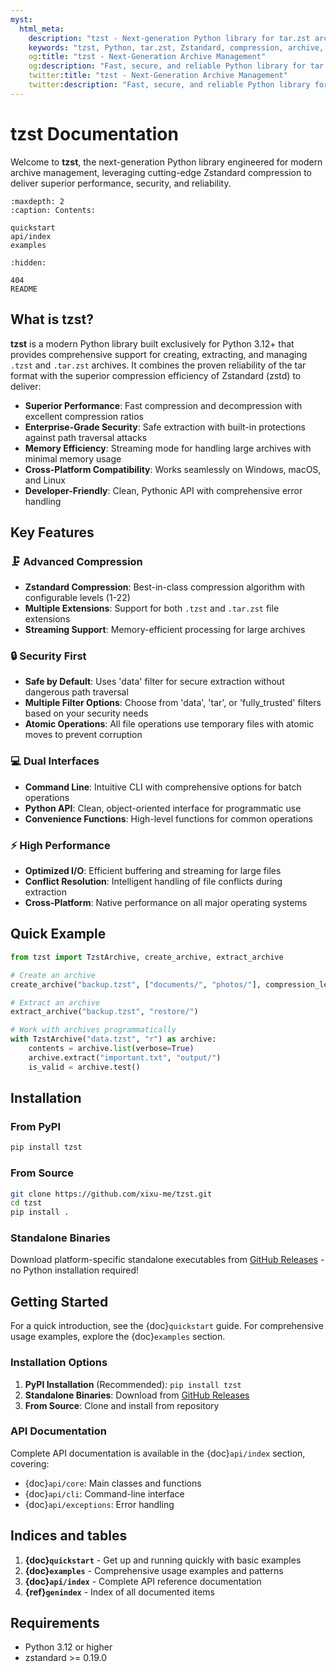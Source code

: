 ```yaml
---
myst:
  html_meta:
    description: "tzst - Next-generation Python library for tar.zst archives with Zstandard compression. Fast, secure, and reliable archive management."
    keywords: "tzst, Python, tar.zst, Zstandard, compression, archive, backup, file management"
    og:title: "tzst - Next-Generation Archive Management"
    og:description: "Fast, secure, and reliable Python library for tar.zst archives with Zstandard compression"
    twitter:title: "tzst - Next-Generation Archive Management"
    twitter:description: "Fast, secure, and reliable Python library for tar.zst archives with Zstandard compression"
---
```


# tzst Documentation

Welcome to **tzst**, the next-generation Python library engineered for modern archive management, leveraging cutting-edge Zstandard compression to deliver superior performance, security, and reliability.

```{toctree}
:maxdepth: 2
:caption: Contents:

quickstart
api/index
examples
```

```{toctree}
:hidden:

404
README
```

## What is tzst?

**tzst** is a modern Python library built exclusively for Python 3.12+ that provides comprehensive support for creating, extracting, and managing `.tzst` and `.tar.zst` archives. It combines the proven reliability of the tar format with the superior compression efficiency of Zstandard (zstd) to deliver:

- **Superior Performance**: Fast compression and decompression with excellent compression ratios
- **Enterprise-Grade Security**: Safe extraction with built-in protections against path traversal attacks
- **Memory Efficiency**: Streaming mode for handling large archives with minimal memory usage
- **Cross-Platform Compatibility**: Works seamlessly on Windows, macOS, and Linux
- **Developer-Friendly**: Clean, Pythonic API with comprehensive error handling

## Key Features

### 🗜️ Advanced Compression

- **Zstandard Compression**: Best-in-class compression algorithm with configurable levels (1-22)
- **Multiple Extensions**: Support for both `.tzst` and `.tar.zst` file extensions
- **Streaming Support**: Memory-efficient processing for large archives

### 🔒 Security First

- **Safe by Default**: Uses 'data' filter for secure extraction without dangerous path traversal
- **Multiple Filter Options**: Choose from 'data', 'tar', or 'fully_trusted' filters based on your security needs
- **Atomic Operations**: All file operations use temporary files with atomic moves to prevent corruption

### 💻 Dual Interfaces

- **Command Line**: Intuitive CLI with comprehensive options for batch operations
- **Python API**: Clean, object-oriented interface for programmatic use
- **Convenience Functions**: High-level functions for common operations

### ⚡ High Performance

- **Optimized I/O**: Efficient buffering and streaming for large files
- **Conflict Resolution**: Intelligent handling of file conflicts during extraction
- **Cross-Platform**: Native performance on all major operating systems

## Quick Example

```python
from tzst import TzstArchive, create_archive, extract_archive

# Create an archive
create_archive("backup.tzst", ["documents/", "photos/"], compression_level=5)

# Extract an archive
extract_archive("backup.tzst", "restore/")

# Work with archives programmatically
with TzstArchive("data.tzst", "r") as archive:
    contents = archive.list(verbose=True)
    archive.extract("important.txt", "output/")
    is_valid = archive.test()
```

## Installation

### From PyPI

```bash
pip install tzst
```

### From Source

```bash
git clone https://github.com/xixu-me/tzst.git
cd tzst
pip install .
```

### Standalone Binaries

Download platform-specific standalone executables from [GitHub Releases](https://github.com/xixu-me/tzst/releases) - no Python installation required!

## Getting Started

For a quick introduction, see the {doc}`quickstart` guide. For comprehensive usage examples, explore the {doc}`examples` section.

### Installation Options

1. **PyPI Installation** (Recommended): `pip install tzst`
2. **Standalone Binaries**: Download from [GitHub Releases](https://github.com/xixu-me/tzst/releases)
3. **From Source**: Clone and install from repository

### API Documentation

Complete API documentation is available in the {doc}`api/index` section, covering:

- {doc}`api/core`: Main classes and functions
- {doc}`api/cli`: Command-line interface
- {doc}`api/exceptions`: Error handling

## Indices and tables

1. **{doc}`quickstart`** - Get up and running quickly with basic examples
2. **{doc}`examples`** - Comprehensive usage examples and patterns
3. **{doc}`api/index`** - Complete API reference documentation
4. **{ref}`genindex`** - Index of all documented items

## Requirements

- Python 3.12 or higher
- zstandard >= 0.19.0
